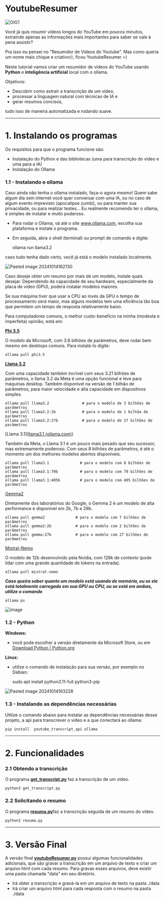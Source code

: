 # YoutubeResumer
![OIG1](https://github.com/user-attachments/assets/c4eab0b7-4504-4782-991b-81a2601fd0f7)


Você já quis resumir vídeos longos do YouTube em poucos minutos, extraindo apenas as informações mais importantes para saber se vale à pena assistir? 

Pra isso eu pensei no "Resumidor de Vídeos do Youtube". Mas como queria um nome mais chique e criativo🙄, ficou YoutubeResumer =)

Neste tutorial vamos criar  um resumidor de vídeos do YouTube usando **Python** e **inteligência artificial** local com o ollama. 

Objetivos:

- Descobrir como extrair a transcrição de um vídeo,
- processar a linguagem natural com técnicas de IA e
- gerar resumos concisos,

tudo isso de maneira automatizada e rodando suave.


-----------------------


# 1. Instalando os programas


Os requisitos para que o programa funcione são:

- Instalação do Python e das bibliotecas (uma para transcrição do vídeo e uma para a IA)
- Instalação do Ollama


### 1.1 - Instalando o ollama


Caso ainda não tenha o ollama instalado, faça-o agora mesmo! Quem sabe algum dia sem internet você quer conversar com uma IA, ou no caso de algum evento imprevisto (apocalipse zumbi), ou para manter sua privacidade, ou para realizar testes... Eu realmente recomendo ter o ollama, é simples de instalar e muito poderoso. 

- Para rodar o Ollama, vá até o site www.ollama.com, escolha sua plataforma e instale o programa.
- Em seguida, abra o shell (terminal) ou prompt de comando e digite:

	ollama run llama3.2

caso tudo tenha dado certo, você já está o modelo instalado localmente. 

![Pasted image 20241014162130](https://github.com/user-attachments/assets/905a5842-10e2-4cf6-ba94-75657329f991)


Caso deseje obter um resumo por mais de um modelo, instale quais desejar.
Dependendo da capacidade de seu hardware, especialmente da placa de vídeo (GPU), poderá instalar modelos maiores. 

Se sua máquina tiver que usar a CPU ao invés da GPU o tempo de processamento será maior, mas alguns modelos tem uma eficiência tão boa que permitem um tempo de resposta relativamente baixo. 

Para computadores comuns, o melhor custo-benefício na minha (modesta e imperfeita) opinião, está em:


[**Phi 3.5**](https://ollama.com/library/phi3.5)

O  modelo da Microsoft, com 3.8 bilhões de parâmetros, deve rodar bem mesmo em desktops comuns. Para instalá-lo digite:

	ollama pull phi3.5


[**Llama 3.2**](https://ollama.com/library/llama3.2)

Com uma capacidade também incrível com seus 3.21 bilhões de parâmetros, o llama 3.2 da Meta é uma opção funcional e leve para máquinas desktop. Também disponível na versão de 1 bilhão de parâmetros, para maior velocidade e alta capacidade em dispositivos simples. 

	ollama pull llama3.2               # para o modelo de 3 bilhões de parâmetros
	ollama pull llama3.2:1b            # para o modelo de 1 bilhão de parâmetros
	ollama pull llama3.2:27b           # para o modelo de 27 bilhões de parâmetros


[Llama 3.1]([llama3.1 (ollama.com)](https://ollama.com/library/llama3.1))

Também da Meta, o Llama 3.1 é um pouco mais pesado que seu sucessor, mas extremamente poderoso. Com seus 8 bilhões de parâmetros, é até o momento um dos melhores modelos abertos disponíveis. 

	ollama pull llama3.1              # para o modelo com 8 bilhões de parâmetros
	ollama pull llama3.1:70b          # para o modelo com 70 bilhões de parâmetros
	ollama pull llama3.1:405b         # para o modelo com 405 bilhões de parâmetros


[Gemma2](https://ollama.com/library/gemma2)

Diretamente dos laboratórios do Google, o Gemma 2 é um modelo de alta performance e disponível em 2b, 7b e 29b.

	ollama pull gemma2              # para o modelo com 7 bilhões de parâmetros
	ollama pull gemma2:2b           # para o modelo com 2 bilhões de parâmetros
	ollama pull gemma:27b           # para o modelo com 27 bilhões de parâmetros


[Mistral-Nemo](https://ollama.com/library/mistral-nemo)

O modelo de 12b desenvolvido pela Nvidia, com 128k de contexto (pode lidar com uma grande quantidade de tokens na entrada). 

	ollama pull mistral-nemo



***Caso queira saber quanto um modelo está usando de memória, ou se ele está totalmente carregado em sua GPU ou CPU, ou se está em ambas, utilize o comando***

	ollama ps

![image](https://github.com/user-attachments/assets/a0b01cc6-c71c-473f-ada9-d8163b369efc)



### 1.2 - Python


**Windows:** 

- você pode escolher a versão diretamente da Microsoft Store, ou em [Download Python | Python.org](https://www.python.org/downloads/)

**Linux:** 

- utilize o comando de instalação para sua versão, por exemplo no Debian:

	sudo apt install python3.11-full python3-pip


![Pasted image 20241014163228](https://github.com/user-attachments/assets/80cfe662-f0a0-41e2-8c2f-932bbb67b7bf)



### 1.3 - Instalando as dependências necessárias



Utilize o comando abaixo para instalar as dependências necessárias desse projeto, a api para transcrever o vídeo e a que conectará ao ollama: 

	pip install  youtube_transcript_api ollama


------------------------------------------

# 2. Funcionalidades


### 2.1 Obtendo a transcrição


O programa [**get_transcript.py**](https://github.com/gazstao/YoutubeResumer/blob/main/get_transcript.py) faz a transcrição de um vídeo. 

	python3 get_transcript.py


### 2.2 Solicitando o resumo

O programa [**resuma.py**](https://github.com/gazstao/YoutubeResumer/blob/main/resuma.py)faz a transcrição seguida de um resumo do vídeo.

	python3 resuma.py


-----------------------

# 3. Versão Final

A versão final [**youtubeResumer.py**](https://github.com/gazstao/YoutubeResumer/blob/main/youtubeResumer.py) possui algumas funcionalidades adicionais, que são gravar a transcrição em um arquivo de texto e criar um arquivo html com cada resumo. Para gravas esses arquivos, deve existir uma pasta chamada "data" em seu diretório.

-  Irá obter a transcrição e gravá-la em um arquivo de texto na pasta ./data
-  Irá criar um arquivo html para cada resposta com o resumo na pasta ./data

